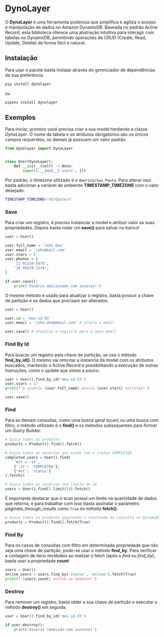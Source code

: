 # DynoLayer

O **DynoLayer** é uma ferramenta poderosa que simplifica e agiliza o acesso e manipulação de dados no Amazon DynamoDB. Baseada no padrão Active Record, esta biblioteca oferece uma abstração intuitiva para interagir com tabelas no DynamoDB, permitindo operações de CRUD (Create, Read, Update, Delete) de forma fácil e natural.

## Instalação

Para usar o pacote basta instalar através do gerenciador de dependências de sua preferência.

```sh
pip install dynolayer
```

ou

```sh
pipenv install dynolayer
```

## Exemplos

Para iniciar, primeiro você precisa criar a sua model herdando a classe *DynoLayer*. O nome da tabela e os atributos obrigatórios são os únicos campos requeridos, os demais já possuem um valor padrão.

```python
from dynolayer import DynoLayer


class User(DynoLayer):
    def __init__(self) -> None:
        super().__init__('users', [])
```

Por padrão, o timezone utilizado é o ```America/Sao_Paulo```. Para alterar isso basta adicionar a variável de ambiente **TIMESTAMP_TIMEZONE** com o valor desejado.

```sh
TIMESTAMP_TIMEZONE='US/Eastern'
```

### Save

Para criar um registro, é preciso instanciar a model e atribuir valor as suas propriedades. Depois basta rodar um **save()** para salvar no banco!

```python
user = User()

user.full_name = 'John Doe'
user.email = 'john@mail.com'
user.stars = 5
user.phones = [
    '11 91234-5678',
    '10 95678-1234',
]

if user.save():
    print('Usuário adicionado com sucesso!')
```

O mesmo método é usado para atualizar o registro, basta possuir a chave de partição e os dados que precisam ser alterados.

```python
user = User()

user.id = 'meu-id-55'
user.email = 'john.doe@email.com' # altera o email

user.save() # atualiza o registro para o novo email
```

### Find By Id

Para buscar um registro pela chave de partição, se usa o método **find_by_id()**. O mesmo vai retornar a instancia da model com os atributos buscados, mantendo o Active Record e possibilitando a execução de outras instruções, como o update que vimos a pouco.

```python
user = User().find_by_id('meu-id-55')
user.stars = 17
print(f'O usuário {user.full_name} possui {user.stars} estrelas!')

user.save()
```

### Find

Para as demais consultas, como uma busca geral (scan) ou uma busca com filtro, o método utilizado é o **find()** e os métodos subsequentes para formar um *Query Builder*.

```python
# busca todos os produtos
products = Product().find().fetch() 

# busca todos os usuários que estão com o status COMPLETED
completed_users = User().find(
    '#st = :st',
    {':st': 'COMPLETED'},
    {'#st': 'status'}
).fetch()

# busca todos os usuários com limite de 10
users = User().find().limit(10).fetch() 
```

É importante destacar que o scan possui um limite na quantidade de dados que retorna, e para trabalhar com isso basta assinalar o parâmetro *paginate_through_results* como ```True``` no método **fetch()**.

```python
# busca todos os produtos paginando o resultado da consulta no DynamoDB
products = Product().find().fetch(True)
```

### Find By
Para os casos de consultas com filtro em determinada propriedade que não seja uma chave de partição, pode-se usar o método **find_by**. Para verificar a contagem de itens recebidos ao realizar o fetch (após o *find* ou *find_by*), basta usar a propriedade **count**

```python
users = User()
online_users = users.find_by('status', 'online').fetch(True)
print(f'{users.count} online no momento!')
```

### Destroy

Para remover um registro, basta obter a sua chave de partição e executar o método **destroy()** em seguida.

```python
user = User().find_by_id('meu-id-55')

if user.destroy():
    print('Usuário removido com sucesso!')
```
